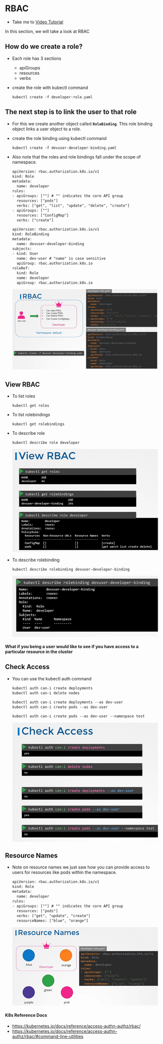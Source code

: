 # RBAC

- Take me to [Video Tutorial](https://kodekloud.com/topic/role-based-access-controls/)

In this section, we will take a look at RBAC

## How do we create a role?

- Each role has 3 sections
  - apiGroups
  - resources
  - verbs
- create the role with kubectl command

  ```
  kubectl create -f developer-role.yaml
  ```

## The next step is to link the user to that role

- For this we create another object called **`RoleBinding`**. This role binding object links a user object to a role.
- create the role binding using kubectl command

  ```
  kubectl create -f devuser-developer-binding.yaml
  ```

- Also note that the roles and role bindings fall under the scope of namespace.

  ```
  apiVersion: rbac.authorization.k8s.io/v1
  kind: Role
  metadata:
    name: developer
  rules:
  - apiGroups: [""] # "" indicates the core API group
    resources: ["pods"]
    verbs: ["get", "list", "update", "delete", "create"]
  - apiGroups: [""]
    resources: ["ConfigMap"]
    verbs: ["create"]
  ```

  ```
  apiVersion: rbac.authorization.k8s.io/v1
  kind: RoleBinding
  metadata:
    name: devuser-developer-binding
  subjects:
  - kind: User
    name: dev-user # "name" is case sensitive
    apiGroup: rbac.authorization.k8s.io
  roleRef:
    kind: Role
    name: developer
    apiGroup: rbac.authorization.k8s.io
  ```

  ![rbac1](../../images/rbac1.PNG)
  
## View RBAC
  
- To list roles

  ```
  kubectl get roles
  ```

- To list rolebindings

  ```
  kubectl get rolebindings
  ```

- To describe role

  ```
  kubectl describe role developer
  ```
  
  ![rbac2](../../images/rbac2.PNG)

- To describe rolebinding

  ```
  kubectl describe rolebinding devuser-developer-binding
  ```
  
  ![rbac3](../../images/rbac3.PNG)
  
#### What if you being a user would like to see if you have access to a particular resource in the cluster

## Check Access

- You can use the kubectl auth command

  ```
  kubectl auth can-i create deployments
  kubectl auth can-i delete nodes
  ```

  ```
  kubectl auth can-i create deployments --as dev-user
  kubectl auth can-i create pods --as dev-user
  ```

  ```
  kubectl auth can-i create pods --as dev-user --namespace test
  ```
  
  ![rbac5](../../images/rbac5.PNG)
  
## Resource Names

- Note on resource names we just saw how you can provide access to users for resources like pods within the namespace.

  ```
  apiVersion: rbac.authorization.k8s.io/v1
  kind: Role
  metadata:
    name: developer
  rules:
  - apiGroups: [""] # "" indicates the core API group
    resources: ["pods"]
    verbs: ["get", "update", "create"]
    resourceNames: ["blue", "orange"]
  ```  

  ![rbac4](../../images/rbac4.PNG)
  
#### K8s Reference Docs

- <https://kubernetes.io/docs/reference/access-authn-authz/rbac/>
- <https://kubernetes.io/docs/reference/access-authn-authz/rbac/#command-line-utilities>
